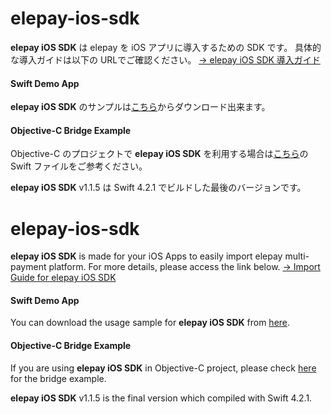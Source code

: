 # elepay-ios-sdk
**elepay iOS SDK** は elepay を iOS アプリに導入するための SDK です。
具体的な導入ガイドは以下の URLでご確認ください。
[→ elepay iOS SDK 導入ガイド](https://developer.elepay.io/docs/ios-sdk)

#### Swift Demo App
**elepay iOS SDK** のサンプルは[こちら](https://github.com/elestyle/elepay-ios-demo-swift)からダウンロード出来ます。

#### Objective-C Bridge Example
Objective-C のプロジェクトで **elepay iOS SDK** を利用する場合は[こちら](https://github.com/elestyle/elepay-ios-demo-swift/blob/master/ELEPayObjectiveC/ElePayObjCBridge.swift)の Swift ファイルをご参考ください。

**elepay iOS SDK**  v1.1.5 は Swift 4.2.1 でビルドした最後のバージョンです。

# elepay-ios-sdk
**elepay iOS SDK** is made for your iOS Apps to easily import elepay multi-payment platform. For more details, please access the link below.
[→ Import Guide for elepay iOS SDK](https://developer.elepay.io/docs/ios-sdk)

#### Swift Demo App
You can download the usage sample for **elepay iOS SDK** from [here](https://github.com/elestyle/elepay-ios-demo-swift).

#### Objective-C Bridge Example
If you are using **elepay iOS SDK** in Objective-C project, please check [here](https://github.com/elestyle/elepay-ios-demo-swift/blob/master/ELEPayObjectiveC/ElePayObjCBridge.swift) for the bridge example.

**elepay iOS SDK**  v1.1.5 is the final version which compiled with Swift 4.2.1.